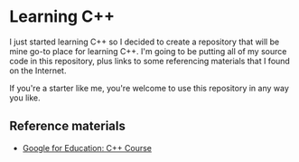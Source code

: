 Learning C++
============

I just started learning C++ so I decided to create a repository that will be mine go-to place for learning C++. I'm going to be putting all of my source code in this repository, plus links to some referencing materials that I found on the Internet.

If you're a starter like me, you're welcome to use this repository in any way you like.

## Reference materials

* [Google for Education: C++ Course](https://developers.google.com/edu/c++/)
